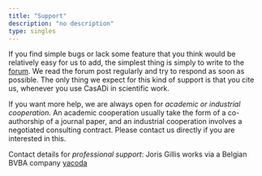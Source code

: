```yaml
---
title: "Support"
description: "no description"
type: singles
---
```


If you find simple bugs or lack some feature that you think would be relatively easy for us to add, the simplest thing is simply to write to the [forum](https://groups.google.com/forum/?fromgroups=#!forum/casadi-users). We read the forum post regularly and try to respond as soon as possible. The only thing we expect for this kind of support is that you cite us, whenever you use CasADi in scientific work.

If you want more help, we are always open for *academic or industrial cooperation*. An academic cooperation usually take the form of a co-authorship of a journal paper, and an industrial cooperation involves a negotiated consulting contract. Please contact us directly if you are interested in this.

Contact details for *professional support*:
Joris Gillis works via a Belgian BVBA company [yacoda](http://www.yacoda.com/)
